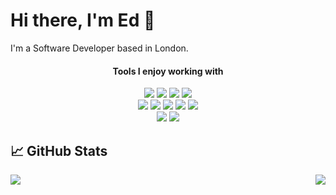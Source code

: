 # Hi there, I'm Ed 👋

I'm a Software Developer based in London.

<div align="center">
	<h4>Tools I enjoy working with</h4>
	<div>
		<img src="https://img.shields.io/badge/JavaScript-F7DF1E?style=for-the-badge&logo=javascript&logoColor=black" />
		<img src="https://img.shields.io/badge/TypeScript-007ACC?style=for-the-badge&logo=typescript&logoColor=white" />
		<img src ="https://img.shields.io/badge/Go-00ADD8?style=for-the-badge&logo=go&logoColor=white" />
		<img src ="https://img.shields.io/badge/Rust-black?style=for-the-badge&logo=rust&logoColor=#E57324" />
	</div>
	<div>
		<img src="https://img.shields.io/badge/HTML5-E34F26?style=for-the-badge&logo=html5&logoColor=white" />
		<img src="https://img.shields.io/badge/CSS3-1572B6?style=for-the-badge&logo=css3&logoColor=white" />
		<img src="https://img.shields.io/badge/Sass-CC6699?style=for-the-badge&logo=sass&logoColor=white" />
		<img src="https://img.shields.io/badge/Figma-F24E1E?style=for-the-badge&logo=figma&logoColor=white" />
		<img src="https://img.shields.io/badge/PostgreSQL-316192?style=for-the-badge&logo=postgresql&logoColor=white" />
	</div>
	<div>
		<img src="https://img.shields.io/badge/C%23-239120?style=for-the-badge&logo=c-sharp&logoColor=white" />
		<img src="https://img.shields.io/badge/Unity-100000?style=for-the-badge&logo=unity&logoColor=white" />
	</div>
</div>

## &#x1f4c8; GitHub Stats

<a href="https://github.com/EHughes190/EHughes190">
	<img align="left" src="https://github-readme-stats.vercel.app/api/top-langs/?username=EHughes190&theme=dark&layout=compact" />
</a>
<a href="https://github.com/EHughes190/EHughes190">
	<img align="right" src="https://github-readme-stats.vercel.app/api?username=EHughes190&show_icons=true&theme=dark" />
</a>


<!--
**EHughes190/EHughes190** is a ✨ _special_ ✨ repository because its `README.md` (this file) appears on your GitHub profile.

Here are some ideas to get you started:

- 🔭 I’m currently working on ...
- 🌱 I’m currently learning ...
- 👯 I’m looking to collaborate on ...
- 🤔 I’m looking for help with ...
- 💬 Ask me about ...
- 📫 How to reach me: ...
- 😄 Pronouns: ...
- ⚡ Fun fact: ...
-->
